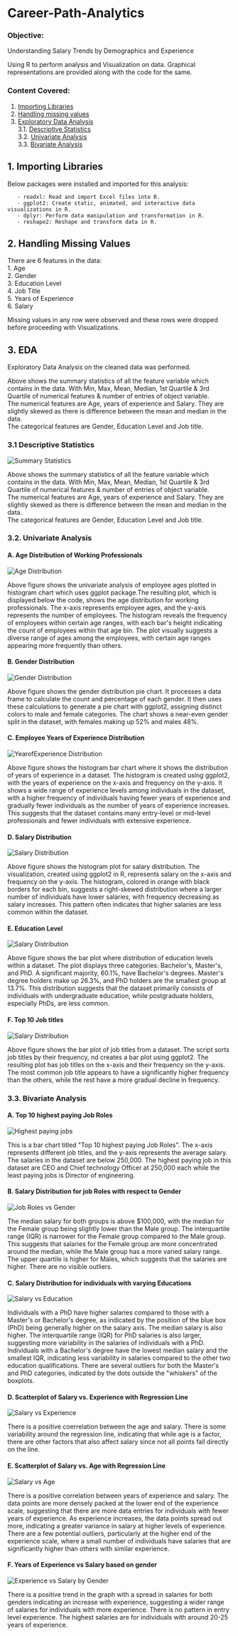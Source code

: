 # Career-Path-Analytics

### Objective:
Understanding Salary Trends by Demographics and Experience

Using R to perform analysis and Visualization on data. Graphical representations are provided along with the code for the same. 

### Content Covered:

1. [Importing Libraries](#1-importing-Libraries)
2. [Handling missing values](#2-handling-missing-values)
3. [Exploratory Data Analysis](#3-EDA)<br>
       3.1. [Descriptive Statistics](#31-descriptive-statistics)<br>
       3.2. [Univariate Analysis](#32-univariate-analysis)<br>
       3.3. [Bivariate Analysis](#33-bivariate-analysis)

## 1. Importing Libraries
Below packages were installed and imported for this analysis:

       - readxl: Read and import Excel files into R.
       - ggplot2: Create static, animated, and interactive data visualizations in R.
       - dplyr: Perform data manipulation and transformation in R.
       - reshape2: Reshape and transform data in R.

## 2. Handling Missing Values
There are 6 features in the data:
<br> 1. Age
<br> 2. Gender
<br> 3. Education Level
<br> 4. Job Title
<br> 5. Years of Experience
<br> 6. Salary

Missing values in any row were observed and these rows were dropped before proceeding with Visualizations.

## 3. EDA
Exploratory Data Analysis on the cleaned data was performed.


Above shows the summary statistics of all the feature variable which contains in the data. With Min, Max, Mean, Median, 1st Quartile & 3rd Quartile of numerical features & number of entries of object variable.<br>
The numerical features are Age, years of experience and Salary. They are slightly skewed as there is difference between the mean and median in the data.<br>
The categorical features are Gender, Education Level and Job title.



### 3.1 Descriptive Statistics

![Summary Statistics](https://github.com/BaldeepArora/Career_Path_Analytics/blob/main/Desriptive_Statistics.png)

Above shows the summary statistics of all the feature variable which contains in the data. With Min, Max, Mean, Median, 1st Quartile & 3rd Quartile of numerical features & number of entries of object variable.<br>
The numerical features are Age, years of experience and Salary. They are slightly skewed as there is difference between the mean and median in the data.<br>
The categorical features are Gender, Education Level and Job title.

### 3.2. Univariate Analysis

#### A. Age Distribution of Working Professionals<br>
![Age Distribution](https://github.com/arshia-pelathur/Career-Path-Analytics/blob/main/Age%20Distribution%20for%20Working%20Professionals.png)

Above figure shows the univariate analysis of employee ages plotted in histogram chart which uses ggplot package.The resulting plot, which is displayed below the code, shows the age distribution for working professionals. The x-axis represents employee ages, and the y-axis represents the number of employees. The histogram reveals the frequency of employees within certain age ranges, with each bar's height indicating the count of employees within that age bin. The plot visually suggests a diverse range of ages among the employees, with certain age ranges appearing more frequently than others.

#### B. Gender Distribution<br>
![Gender Distribution](https://github.com/arshia-pelathur/Career-Path-Analytics/blob/main/Gender%20Distribution.png)

Above figure shows the gender distribution pie chart. It processes a data frame to calculate the count and percentage of each gender. It then uses these calculations to generate a pie chart with ggplot2, assigning distinct colors to male and female categories. The chart shows a near-even gender split in the dataset, with females making up 52% and males 48%.

#### C. Employee Years of Experience Distribution<br>
![YearofExperience Distribution](https://github.com/arshia-pelathur/Career-Path-Analytics/blob/main/Years%20of%20Experience%20Distribution.png)

Above figure shows the histogram bar chart where it shows the distribution of years of experience in a dataset. The histogram is created using ggplot2, with the years of experience on the x-axis and frequency on the y-axis. It shows a wide range of experience levels among individuals in the dataset, with a higher frequency of individuals having fewer years of experience and gradually fewer individuals as the number of years of experience increases. This suggests that the dataset contains many entry-level or mid-level professionals and fewer individuals with extensive experience.


#### D. Salary Distribution<br>
![Salary Distribution](https://github.com/arshia-pelathur/Career-Path-Analytics/blob/main/Salary%20Distribution.png)

Above figure shows the histogram plot for salary distribution. The visualization, created using ggplot2 in R, represents salary on the x-axis and frequency on the y-axis. The histogram, colored in orange with black borders for each bin, suggests a right-skewed distribution where a larger number of individuals have lower salaries, with frequency decreasing as salary increases. This pattern often indicates that higher salaries are less common within the dataset.

#### E. Education Level<br>
![Salary Distribution](https://github.com/arshia-pelathur/Career-Path-Analytics/blob/main/Distribution%20of%20Education%20Level.png)

Above figure shows the bar plot where distribution of education levels within a dataset. The plot displays three categories: Bachelor's, Master's, and PhD. A significant majority, 60.1%, have Bachelor's degrees. Master's degree holders make up 26.3%, and PhD holders are the smallest group at 13.7%. This distribution suggests that the dataset primarily consists of individuals with undergraduate education, while postgraduate holders, especially PhDs, are less common.

#### F. Top 10 Job titles
![Salary Distribution](https://github.com/arshia-pelathur/Career-Path-Analytics/blob/main/Top%2010%20most%20common%20Job%20Titles.png)

Above figure shows the bar plot of job titles from a dataset. The script sorts job titles by their frequency, nd creates a bar plot using ggplot2. The resulting plot has job titles on the x-axis and their frequency on the y-axis. The most common job title appears to have a significantly higher frequency than the others, while the rest have a more gradual decline in frequency.


### 3.3. Bivariate Analysis
#### A. Top 10 highest paying Job Roles<br>
![Highest paying jobs](https://github.com/BaldeepArora/Career_Path_Analytics/blob/main/Top%2010%20highest%20paying%20job%20roles.png)

This is a bar chart titled "Top 10 highest paying Job Roles". The x-axis represents different job titles, and the y-axis represents the average salary. The salaries in the dataset are below 250,000. The highest paying job in this dataset are CEO and Chief technology Officer at 250,000 each while the least paying jobs is Director of engineering.
       
#### B. Salary Distribution for job Roles with respect to Gender<br>
![Job Roles vs Gender](https://github.com/BaldeepArora/Career_Path_Analytics/blob/main/Salary%20Distribution%20for%20job%20Roles%20with%20respect%20to%20Gender.png)

The median salary for both groups is above $100,000, with the median for the Female group being slightly lower than the Male group. The interquartile range (IQR) is narrower for the Female group compared to the Male group. This suggests that salaries for the Female group are more concentrated around the median, while the Male group has a more varied salary range. The upper quartile is higher for Males, which suggests that the salaries are higher. There are no visible outliers.

#### C. Salary Distribution for individuals with varying Educations<br>
![Salary vs Education](https://github.com/BaldeepArora/Career_Path_Analytics/blob/main/Salary%20Distribution%20individuals%20with%20varying%20Educations.png)

Individuals with a PhD have higher salaries compared to those with a Master's or Bachelor's degree, as indicated by the position of the blue box (PhD) being generally higher on the salary axis. The median salary is also higher. The interquartile range (IQR) for PhD salaries is also larger, suggesting more variability in the salaries of individuals with a PhD. Individuals with a Bachelor's degree have the lowest median salary and the smallest IQR, indicating less variability in salaries compared to the other two education qualifications. There are several outliers for both the Master's and PhD categories, indicated by the dots outside the "whiskers" of the boxplots.


#### D. Scatterplot of Salary vs. Experience with Regression Line<br>
![Salary vs Experience](https://github.com/BaldeepArora/Career_Path_Analytics/blob/main/Scatterplot%20of%20Salary%20vs.%20Experience%20with%20Regression%20Line.png)

There is a positive coerrelation between the age and salary. There is some variability around the regression line, indicating that while age is a factor, there are other factors that also affect salary since not all points fall directly on the line.


#### E. Scatterplot of Salary vs. Age with Regression Line<br>
![Salary vs Age](https://github.com/BaldeepArora/Career_Path_Analytics/blob/main/Scatterplot%20of%20Salary%20vs.%20Age%20with%20Regression%20Line.png)

There is a positive correlation between years of experience and salary. The data points are more densely packed at the lower end of the experience scale, suggesting that there are more data entries for individuals with fewer years of experience. As experience increases, the data points spread out more, indicating a greater variance in salary at higher levels of experience. There are a few potential outliers, particularly at the higher end of the experience scale, where a small number of individuals have salaries that are significantly higher than others with similar experience.

#### F. Years of Experience vs Salary based on gender
![Experience vs Salary by Gender](https://github.com/BaldeepArora/Career_Path_Analytics/blob/main/Years%20of%20Experience%20vs%20Salary%20based%20on%20gender.png)

There is a positive trend in the graph with a spread in salaries for both genders indicating an increase with experience, suggesting a wider range of salaries for individuals with more experience. There is no pattern in entry level experience. The highest salaries are for individuals with around 20-25 years of experience.
